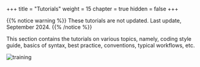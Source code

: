 +++
title = "Tutorials"
weight = 15
chapter = true
hidden = false
+++

{{% notice warning %}}
These tutorials are not updated.
Last update, September 2024.
{{% /notice %}}

This section contains the tutorials on various topics, namely, coding style guide, basics of syntax, best practice, conventions, typical workflows, etc.

![training](https://media.giphy.com/media/6rN3g85ktZwMU/giphy.gif)
